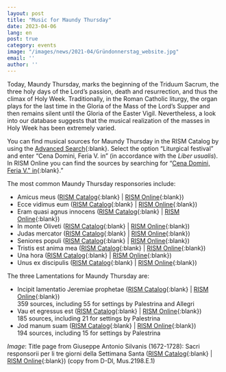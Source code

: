```yaml
---
layout: post
title: "Music for Maundy Thursday"
date: 2023-04-06
lang: en
post: true
category: events
image: "/images/news/2021-04/Gründonnerstag_website.jpg"
email: ''
author: ''
---
```


Today, Maundy Thursday, marks the beginning of the Triduum Sacrum, the three holy days of the Lord’s passion, death and resurrection, and thus the climax of Holy Week. Traditionally, in the Roman Catholic liturgy, the organ plays for the last time in the Gloria of the Mass of the Lord’s Supper and then remains silent until the Gloria of the Easter Vigil. Nevertheless, a look into our database suggests that the musical realization of the masses in Holy Week has been extremely varied.  

You can find musical sources for Maundy Thursday in the RISM Catalog by using the [Advanced Search](https://opac.rism.info/metaopac/start.do?View=rism&SearchType=2&Language=en){:blank}. Select the option “Liturgical festival” and enter “Cena Domini, Feria V. in” (in accordance with the _Liber usualis_). In RISM Online you can find the sources by searching for “[Cena Domini, Feria V." in](https://rism.online/search?q=%E2%80%9CCena%20Domini%2C%20Feria%20V.%22&mode=sources&page=1&rows=20){:blank}.”


The most common Maundy Thursday responsories include:  
- Amicus meus ([RISM Catalog](https://opac.rism.info/search?View=rism&title=%E2%80%9DAmicus%20meus%E2%80%9D){:blank} \| [RISM Online](https://rism.online/search?q=%22Amicus%20meus%22&mode=sources&page=1&rows=20){:blank})    
- Ecce vidimus eum ([RISM Catalog](https://opac.rism.info/search?View=rism&title=%E2%80%9DEcce%20vidimus%20eum%E2%80%9D){:blank} \| [RISM Online](https://rism.online/search?q=%22Ecce%20vidimus%20eum%22&mode=sources&page=1&rows=20){:blank})  
- Eram quasi agnus innocens ([RISM Catalog](https://opac.rism.info/search?View=rism&title=%E2%80%9DEram%20quasi%20agnus%20innocens%E2%80%9D){:blank} \| [RISM Online](https://rism.online/search?q=%22Eram%20quasi%20agnus%20innocens%22&mode=sources&page=1&rows=20){:blank})  
- In monte Oliveti ([RISM Catalog](https://opac.rism.info/search?View=rism&title=%E2%80%9DIn%20monte%20Oliveti%E2%80%9D){:blank} \| [RISM Online](https://rism.online/search?q=%22In%20monte%20Oliveti%22&mode=sources&page=1&rows=20){:blank})  
- Judas mercator ([RISM Catalog](https://opac.rism.info/search?View=rism&title=%E2%80%9DJudas%20mercator%E2%80%9D){:blank} \| [RISM Online](https://rism.online/search?q=%22Judas%20mercator%22&mode=sources&page=1&rows=20){:blank})  
- Seniores populi ([RISM Catalog](https://opac.rism.info/search?View=rism&title=%E2%80%9DSeniores%20populi%E2%80%9D){:blank} \| [RISM Online](https://rism.online/search?q=%22Seniores%20populi%22&mode=sources&page=1&rows=20){:blank})  
- Tristis est anima mea ([RISM Catalog](https://opac.rism.info/search?View=rism&title=%E2%80%9DTristis%20est%20anima%20mea%E2%80%9D){:blank} \| [RISM Online](https://rism.online/search?q=%22Tristis%20est%20anima%20mea%22&mode=sources&page=1&rows=20){:blank})  
- Una hora ([RISM Catalog](https://opac.rism.info/search?View=rism&title=%E2%80%9DUna%20hora%E2%80%9D){:blank} \| [RISM Online](https://rism.online/search?q=%22Una%20hora%22&mode=sources&page=1&rows=20){:blank})  
- Unus ex discipulis ([RISM Catalog](https://opac.rism.info/search?View=rism&title=%E2%80%9DUnus%20ex%20discipulis%E2%80%9D){:blank} \| [RISM Online](https://rism.online/search?q=%22Unus%20ex%20discipulis%22&mode=sources&page=1&rows=20){:blank})  

The three Lamentations for Maundy Thursday are:  
- Incipit lamentatio Jeremiae prophetae ([RISM Catalog](https://opac.rism.info/search?View=rism&title=%E2%80%9DIncipit%20lamentatio%20Jeremiae%20prophetae%E2%80%9D){:blank} \| [RISM Online](https://rism.online/search?q=%22Incipit%20lamentatio%20Jeremiae%20prophetae%22&mode=sources&page=1&rows=20){:blank})  
359 sources, including 55 for settings by Palestrina and Allegri    
- Vau et egressus est ([RISM Catalog](https://opac.rism.info/search?View=rism&title=%E2%80%9DVau%20et%20egressus%20est%E2%80%9D){:blank} \| [RISM Online](https://rism.online/search?q=%22Vau%20et%20egressus%20est%22&mode=sources&page=1&rows=20){:blank})  
185 sources, including 21 for settings by Palestrina    
- Jod manum suam ([RISM Catalog](https://opac.rism.info/search?View=rism&title=%E2%80%9DJod%20manum%20suam%E2%80%9D){:blank} \| [RISM Online](https://rism.online/search?q=%22Jod%20manum%20suam%22&mode=sources&page=1&rows=20){:blank})  
194 sources, including 15 for settings by Palestrina    


_Image_: Title page from Giuseppe Antonio Silvanis (1672-1728): Sacri responsorii per li tre giorni della Settimana Santa ([RISM Catalog](https://opac.rism.info/search?id=990059801&View=rism){:blank} \| [RISM Online](https://rism.online/sources/990059801){:blank}) (copy from D-Dl, Mus.2198.E.1)
